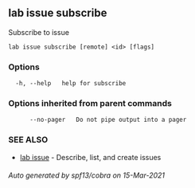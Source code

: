 ## lab issue subscribe

Subscribe to issue

```
lab issue subscribe [remote] <id> [flags]
```

### Options

```
  -h, --help   help for subscribe
```

### Options inherited from parent commands

```
      --no-pager   Do not pipe output into a pager
```

### SEE ALSO

* [lab issue](lab_issue.md)	 - Describe, list, and create issues

###### Auto generated by spf13/cobra on 15-Mar-2021
